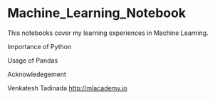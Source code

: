 # Machine_Learning_Notebook



This notebooks cover my learning experiences in Machine Learning.

Importance of Python 

Usage of Pandas 




Acknowledegement 

Venkatesh Tadinada
http://mlacademy.io
